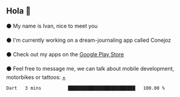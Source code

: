 ## Hola 🌇

⚫ My name is Ivan, nice to meet you

⚫ I'm currently working on a dream-journaling app called Conejoz

⚫ Check out my apps on the [Google Play Store](https://play.google.com/store/apps/dev?id=8134108822411179352)

⚫ Feel free to message me, we can talk about mobile development, motorbikes or tattoos: [+](https://discord.com/invite/M4wTh36A3N)

<!--START_SECTION:waka-->

```txt
Dart   3 mins          █████████████████████████   100.00 %
```

<!--END_SECTION:waka-->
